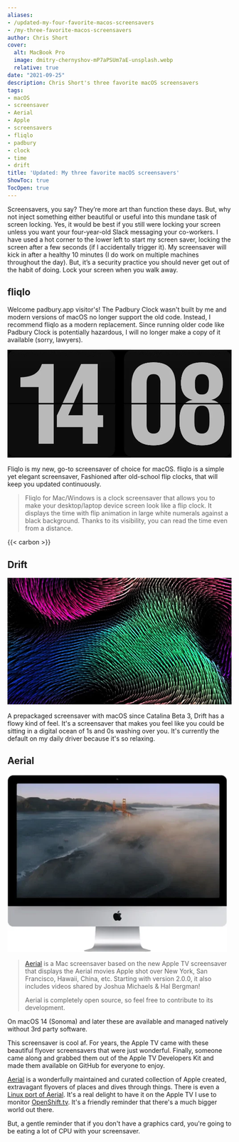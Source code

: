 ```yaml
---
aliases:
- /updated-my-four-favorite-macos-screensavers
- /my-three-favorite-macos-screensavers
author: Chris Short
cover:
  alt: MacBook Pro
  image: dmitry-chernyshov-mP7aPSUm7aE-unsplash.webp
  relative: true
date: "2021-09-25"
description: Chris Short's three favorite macOS screensavers
tags:
- macOS
- screensaver
- Aerial
- Apple
- screensavers
- fliqlo
- padbury
- clock
- time
- drift
title: 'Updated: My three favorite macOS screensavers'
ShowToc: true
TocOpen: true
---
```


Screensavers, you say? They’re more art than function these days. But, why not inject something either beautiful or useful into this mundane task of screen locking. Yes, it would be best if you still were locking your screen unless you want your four-year-old Slack messaging your co-workers. I have used a hot corner to the lower left to start my screen saver, locking the screen after a few seconds (if I accidentally trigger it). My screensaver will kick in after a healthy 10 minutes (I do work on multiple machines throughout the day). But, it’s a security practice you should never get out of the habit of doing. Lock your screen when you walk away.

## fliqlo

Welcome padbury.app visitor's! The Padbury Clock wasn't built by me and modern versions of macOS no longer support the old code. Instead, I recommend fliqlo as a modern replacement. Since running older code like Padbury Clock is potentially hazardous, I will no longer make a copy of it available (sorry, lawyers).

![Fliqlo](fliqlo.webp#center)

Fliqlo is my new, go-to screensaver of choice for macOS. fliqlo is a simple yet elegant screensaver, Fashioned after old-school flip clocks, that will keep you updated continuously.

> Fliqlo for Mac/Windows is a clock screensaver that allows you to make your desktop/laptop device screen look like a flip clock. It displays the time with flip animation in large white numerals against a black background. Thanks to its visibility, you can read the time even from a distance.

{{< carbon >}}

## Drift

![Drift screensaver on macOS](drift_macos.webp#center)

A prepackaged screensaver with macOS since Catalina Beta 3, Drift has a flowy kind of feel. It's a screensaver that makes you feel like you could be sitting in a digital ocean of 1s and 0s washing over you. It's currently the default on my daily driver because it's so relaxing.

## Aerial

![Aerial](aerial-screensaver.webp#center)

>[Aerial](https://aerialscreensaver.github.io/) is a Mac screensaver based on the new Apple TV screensaver that displays the Aerial movies Apple shot over New York, San Francisco, Hawaii, China, etc. Starting with version 2.0.0, it also includes videos shared by Joshua Michaels & Hal Bergman!
>
>Aerial is completely open source, so feel free to contribute to its development.

On macOS 14 (Sonoma) and later these are available and managed natively without 3rd party software.

This screensaver is cool af. For years, the Apple TV came with these beautiful flyover screensavers that were just wonderful. Finally, someone came along and grabbed them out of the Apple TV Developers Kit and made them available on GitHub for everyone to enjoy.

[Aerial](https://aerialscreensaver.github.io/) is a wonderfully maintained and curated collection of Apple created, extravagant flyovers of places and dives through things. There is even a [Linux port of Aerial](https://github.com/graysky2/xscreensaver-aerial/). It's a real delight to have it on the Apple TV I use to monitor [OpenShift.tv](https://openshift.tv). It's a friendly reminder that there's a much bigger world out there.

But, a gentle reminder that if you don't have a graphics card, you're going to be eating a lot of CPU with your screensaver.
